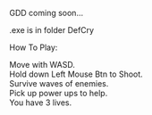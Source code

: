 GDD coming soon...

.exe is in folder DefCry

How To Play: 
  
Move with WASD.   
Hold down Left Mouse Btn to Shoot.   
Survive waves of enemies.   
Pick up power ups to help.  
You have 3 lives.  